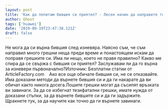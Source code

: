 ```yaml
---
layout: post
title: 'Как да попитам бившия си приятел? - Лесен начин да направите това!'
author: Ghost
tags: ['huawei']
date: '2019-09-19T23:47:38.121Z'
draft: false
---
```


Не мога да си върна бившия след изневяра. Наясно съм, че съм направил много грешни неща преди време и понастоящем искам да поправя грешките си. Има ли нещо, което не правя правилно? Какво ме спира да се свържа с бившия си приятел? Заслужавам ли да го върна за изневери първоначално?Източник: Безплатни статии от ArticleFactory.com    Ако все още обичате бившия си, не се отказвайте. Има доказани методи да върнете бившия си и да ги накарате да ви обичат както никога досега.Лошите грешки могат да съсипят връзката ви завинаги. За да се избегнат тезифатални грешки, имате нужда от доказани стъпки, за да върнете бившите си и да ги задържите.  Щракнете тук, за да научите как точно да ги върнете завинаги.
